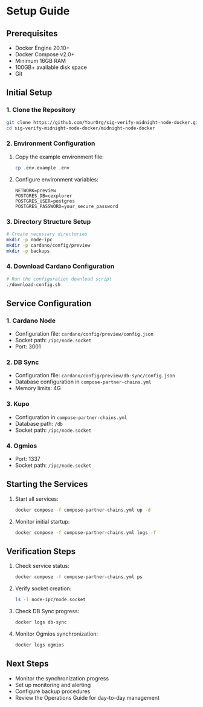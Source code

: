 # Setup Guide

## Prerequisites
- Docker Engine 20.10+
- Docker Compose v2.0+
- Minimum 16GB RAM
- 100GB+ available disk space
- Git

## Initial Setup

### 1. Clone the Repository
```bash
git clone https://github.com/YourOrg/sig-verify-midnight-node-docker.git
cd sig-verify-midnight-node-docker/midnight-node-docker
```

### 2. Environment Configuration
1. Copy the example environment file:
   ```bash
   cp .env.example .env
   ```

2. Configure environment variables:
   ```env
   NETWORK=preview
   POSTGRES_DB=cexplorer
   POSTGRES_USER=postgres
   POSTGRES_PASSWORD=your_secure_password
   ```

### 3. Directory Structure Setup
```bash
# Create necessary directories
mkdir -p node-ipc
mkdir -p cardano/config/preview
mkdir -p backups
```

### 4. Download Cardano Configuration
```bash
# Run the configuration download script
./download-config.sh
```

## Service Configuration

### 1. Cardano Node
- Configuration file: `cardano/config/preview/config.json`
- Socket path: `/ipc/node.socket`
- Port: 3001

### 2. DB Sync
- Configuration file: `cardano/config/preview/db-sync/config.json`
- Database configuration in `compose-partner-chains.yml`
- Memory limits: 4G

### 3. Kupo
- Configuration in `compose-partner-chains.yml`
- Database path: `/db`
- Socket path: `/ipc/node.socket`

### 4. Ogmios
- Port: 1337
- Socket path: `/ipc/node.socket`

## Starting the Services

1. Start all services:
   ```bash
   docker compose -f compose-partner-chains.yml up -d
   ```

2. Monitor initial startup:
   ```bash
   docker compose -f compose-partner-chains.yml logs -f
   ```

## Verification Steps

1. Check service status:
   ```bash
   docker compose -f compose-partner-chains.yml ps
   ```

2. Verify socket creation:
   ```bash
   ls -l node-ipc/node.socket
   ```

3. Check DB Sync progress:
   ```bash
   docker logs db-sync
   ```

4. Monitor Ogmios synchronization:
   ```bash
   docker logs ogmios
   ```

## Next Steps
- Monitor the synchronization progress
- Set up monitoring and alerting
- Configure backup procedures
- Review the Operations Guide for day-to-day management
